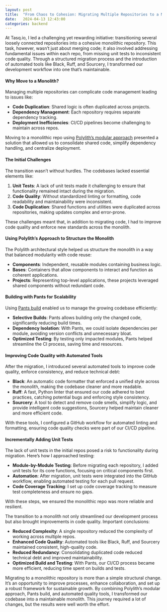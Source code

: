 ```yaml
---
layout: post
title:  "From Chaos to Cohesion: Migrating Multiple Repositories to a Monolithic Architecture"
date:   2024-04-13 12:43:00
categories: backend
---
```


At Tasq.io, I led a challenging yet rewarding initiative: transitioning several loosely connected repositories into a cohesive monolithic repository. This task, however, wasn’t just about merging code; it also involved addressing fundamental issues within each repo, from missing unit tests to inconsistent code quality. Through a structured migration process and the introduction of automated tools like Black, Ruff, and Sourcery, I transformed our development workflow into one that’s maintainable.


#### **Why Move to a Monolith?**

Managing multiple repositories can complicate code management leading to issues like:
   - **Code Duplication**: Shared logic is often duplicated across projects.
   - **Dependency Management**: Each repository requires separate dependency tracking.
   - **Deployment Inefficiencies**: CI/CD pipelines become challenging to maintain across repos.

Moving to a monolithic repo using [Polylith’s modular approach](https://polylith.gitbook.io/polylith) presented a solution that allowed us to consolidate shared code, simplify dependency handling, and centralize deployment.


#### **The Initial Challenges**

The transition wasn’t without hurdles. The codebases lacked essential elements like:
1. **Unit Tests**: A lack of unit tests made it challenging to ensure that functionality remained intact during the migration.
2. **Code Quality**: Without standardized linting or formatting, code readability and maintainability were inconsistent.
3. **Code Duplication**: Shared functions and utilities were duplicated across repositories, making updates complex and error-prone.

These challenges meant that, in addition to migrating code, I had to improve code quality and enforce new standards across the monolith.


#### **Using Polylith’s Approach to Structure the Monolith**

The Polylith architectural style helped us structure the monolith in a way that balanced modularity with code reuse:
   - **Components**: Independent, reusable modules containing business logic.
   - **Bases**: Containers that allow components to interact and function as coherent applications.
   - **Projects**: Representing top-level applications, these projects leveraged shared components without redundant code.


#### **Building with Pants for Scalability**

Using [Pants build](https://www.pantsbuild.org/) enabled us to manage the growing codebase efficiently:
   - **Selective Builds**: Pants allows building only the changed code, significantly reducing build times.
   - **Dependency Isolation**: With Pants, we could isolate dependencies per module, avoiding version conflicts and unnecessary bloat.
   - **Optimized Testing**: By testing only impacted modules, Pants helped streamline the CI process, saving time and resources.


#### **Improving Code Quality with Automated Tools**

After the migration, I introduced several automated tools to improve code quality, enforce consistency, and reduce technical debt:
   - **Black**: An automatic code formatter that enforced a unified style across the monolith, making the codebase cleaner and more readable.
   - **Ruff**: A fast, Python linter that ensured our code adhered to best practices, catching potential bugs and enforcing style consistency.
   - **Sourcery**: A tool to detect and remove code smells, simplify logic, and provide intelligent code suggestions, Sourcery helped maintain cleaner and more efficient code.

With these tools, I configured a GitHub workflow for automated linting and formatting, ensuring code quality checks were part of our CI/CD pipeline.


#### **Incrementally Adding Unit Tests**

The lack of unit tests in the initial repos posed a risk to functionality during migration. Here’s how I approached testing:
   - **Module-by-Module Testing**: Before migrating each repository, I added unit tests for its core functions, focusing on critical components first.
   - **Automation**: After migration, unit tests were integrated into the GitHub workflow, enabling automated testing for each pull request.
   - **Code Coverage Tracking**: I set up code coverage tracking to measure test completeness and ensure no gaps.

With these steps, we ensured the monolithic repo was more reliable and resilient.



The transition to a monolith not only streamlined our development process but also brought improvements in code quality. Important conclusions:
   - **Reduced Complexity**: A single repository reduced the complexity of working across multiple repos.
   - **Enhanced Code Quality**: Automated tools like Black, Ruff, and Sourcery maintained consistent, high-quality code.
   - **Reduced Redundancy**: Consolidating duplicated code reduced technical debt and improved maintainability.
   - **Optimized Build and Testing**: With Pants, our CI/CD process became more efficient, reducing time spent on builds and tests.



Migrating to a monolithic repository is more than a simple structural change. It’s an opportunity to improve processes, enhance collaboration, and set up a robust framework for sustainable growth. By combining Polylith’s modular approach, Pants build, and automated quality tools, I transformed our codebase into a maintainable monolith. This journey required a lot of changes, but the results were well worth the effort.

